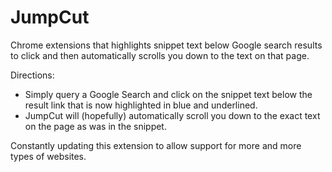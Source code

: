 # JumpCut
Chrome extensions that highlights snippet text below Google search results to click and then automatically scrolls you down to the text on that page.


Directions: 
- Simply query a Google Search and click on the snippet text below the result link that is now highlighted in blue
  and underlined.
- JumpCut will (hopefully) automatically scroll you down to the exact text on the page
  as was in the snippet.

Constantly updating this extension to allow support for more and more types of websites.

